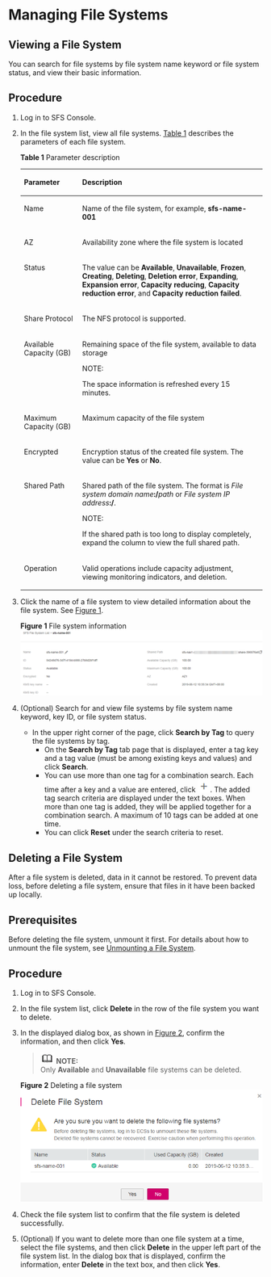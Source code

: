 # Managing File Systems<a name="sfs_01_0034"></a>

## Viewing a File System<a name="section1863183113513"></a>

You can search for file systems by file system name keyword or file system status, and view their basic information.

## Procedure<a name="section029319391613"></a>

1.  Log in to SFS Console.
2.  In the file system list, view all file systems.  [Table 1](#table37365828114557)  describes the parameters of each file system.

    **Table  1**  Parameter description

    <a name="table37365828114557"></a>
    <table><thead align="left"><tr id="row19122233114557"><th class="cellrowborder" valign="top" width="24.060000000000002%" id="mcps1.2.3.1.1"><p id="p48573226114557"><a name="p48573226114557"></a><a name="p48573226114557"></a>Parameter</p>
    </th>
    <th class="cellrowborder" valign="top" width="75.94%" id="mcps1.2.3.1.2"><p id="p42117262114557"><a name="p42117262114557"></a><a name="p42117262114557"></a>Description</p>
    </th>
    </tr>
    </thead>
    <tbody><tr id="row43511042114557"><td class="cellrowborder" valign="top" width="24.060000000000002%" headers="mcps1.2.3.1.1 "><p id="p34733515114557"><a name="p34733515114557"></a><a name="p34733515114557"></a>Name</p>
    </td>
    <td class="cellrowborder" valign="top" width="75.94%" headers="mcps1.2.3.1.2 "><p id="p61951365114557"><a name="p61951365114557"></a><a name="p61951365114557"></a>Name of the file system, for example, <strong id="b1789719584817"><a name="b1789719584817"></a><a name="b1789719584817"></a>sfs-name-001</strong></p>
    </td>
    </tr>
    <tr id="row38769363537"><td class="cellrowborder" valign="top" width="24.060000000000002%" headers="mcps1.2.3.1.1 "><p id="p08761636185312"><a name="p08761636185312"></a><a name="p08761636185312"></a>AZ</p>
    </td>
    <td class="cellrowborder" valign="top" width="75.94%" headers="mcps1.2.3.1.2 "><p id="p48761636105311"><a name="p48761636105311"></a><a name="p48761636105311"></a>Availability zone where the file system is located</p>
    </td>
    </tr>
    <tr id="row20691380114557"><td class="cellrowborder" valign="top" width="24.060000000000002%" headers="mcps1.2.3.1.1 "><p id="p65389082114557"><a name="p65389082114557"></a><a name="p65389082114557"></a>Status</p>
    </td>
    <td class="cellrowborder" valign="top" width="75.94%" headers="mcps1.2.3.1.2 "><p id="p62024260114557"><a name="p62024260114557"></a><a name="p62024260114557"></a>The value can be <strong id="b11116165615101"><a name="b11116165615101"></a><a name="b11116165615101"></a>Available</strong>, <strong id="b11172566107"><a name="b11172566107"></a><a name="b11172566107"></a>Unavailable</strong>, <strong id="b18118556111016"><a name="b18118556111016"></a><a name="b18118556111016"></a>Frozen</strong>, <strong id="b20132195613103"><a name="b20132195613103"></a><a name="b20132195613103"></a>Creating</strong>, <strong id="b1213316566107"><a name="b1213316566107"></a><a name="b1213316566107"></a>Deleting</strong>, <strong id="b3319181910111"><a name="b3319181910111"></a><a name="b3319181910111"></a>Deletion error</strong>, <strong id="b332131914111"><a name="b332131914111"></a><a name="b332131914111"></a>Expanding</strong>, <strong id="b33221219161116"><a name="b33221219161116"></a><a name="b33221219161116"></a>Expansion error</strong>, <strong id="b133223192119"><a name="b133223192119"></a><a name="b133223192119"></a>Capacity reducing</strong>, <strong id="b1732321971120"><a name="b1732321971120"></a><a name="b1732321971120"></a>Capacity reduction error</strong>, and <strong id="b4324171912115"><a name="b4324171912115"></a><a name="b4324171912115"></a>Capacity reduction failed</strong>.</p>
    </td>
    </tr>
    <tr id="row20249422122817"><td class="cellrowborder" valign="top" width="24.060000000000002%" headers="mcps1.2.3.1.1 "><p id="p166491045144519"><a name="p166491045144519"></a><a name="p166491045144519"></a>Share Protocol</p>
    </td>
    <td class="cellrowborder" valign="top" width="75.94%" headers="mcps1.2.3.1.2 "><p id="p10246151145017"><a name="p10246151145017"></a><a name="p10246151145017"></a>The NFS protocol is supported.</p>
    </td>
    </tr>
    <tr id="row31409628202754"><td class="cellrowborder" valign="top" width="24.060000000000002%" headers="mcps1.2.3.1.1 "><p id="p35229290202754"><a name="p35229290202754"></a><a name="p35229290202754"></a>Available Capacity (GB)</p>
    </td>
    <td class="cellrowborder" valign="top" width="75.94%" headers="mcps1.2.3.1.2 "><p id="p1648700614288"><a name="p1648700614288"></a><a name="p1648700614288"></a>Remaining space of the file system, available to data storage</p>
    <div class="note" id="note3647551314288"><a name="note3647551314288"></a><a name="note3647551314288"></a><span class="notetitle"> NOTE: </span><div class="notebody"><p id="p5984416914288"><a name="p5984416914288"></a><a name="p5984416914288"></a>The space information is refreshed every 15 minutes.</p>
    </div></div>
    </td>
    </tr>
    <tr id="row38633965114557"><td class="cellrowborder" valign="top" width="24.060000000000002%" headers="mcps1.2.3.1.1 "><p id="p1531121819414"><a name="p1531121819414"></a><a name="p1531121819414"></a>Maximum Capacity (GB)</p>
    </td>
    <td class="cellrowborder" valign="top" width="75.94%" headers="mcps1.2.3.1.2 "><p id="p32916417153520"><a name="p32916417153520"></a><a name="p32916417153520"></a>Maximum capacity of the file system</p>
    </td>
    </tr>
    <tr id="row15695362119"><td class="cellrowborder" valign="top" width="24.060000000000002%" headers="mcps1.2.3.1.1 "><p id="p1556983618112"><a name="p1556983618112"></a><a name="p1556983618112"></a>Encrypted</p>
    </td>
    <td class="cellrowborder" valign="top" width="75.94%" headers="mcps1.2.3.1.2 "><p id="p1956943691114"><a name="p1956943691114"></a><a name="p1956943691114"></a>Encryption status of the created file system. The value can be <strong id="b842352706175533"><a name="b842352706175533"></a><a name="b842352706175533"></a>Yes</strong> or <strong id="b842352706175536"><a name="b842352706175536"></a><a name="b842352706175536"></a>No</strong>.</p>
    </td>
    </tr>
    <tr id="row65429735114557"><td class="cellrowborder" valign="top" width="24.060000000000002%" headers="mcps1.2.3.1.1 "><p id="p65317149114557"><a name="p65317149114557"></a><a name="p65317149114557"></a>Shared Path</p>
    </td>
    <td class="cellrowborder" valign="top" width="75.94%" headers="mcps1.2.3.1.2 "><p id="p56197716114557"><a name="p56197716114557"></a><a name="p56197716114557"></a>Shared path of the file system. The format is <em id="i12751455165915"><a name="i12751455165915"></a><a name="i12751455165915"></a>File system domain name</em><strong id="b166268134012"><a name="b166268134012"></a><a name="b166268134012"></a>:/</strong><em id="i198081316606"><a name="i198081316606"></a><a name="i198081316606"></a>path</em> or <em id="i183863116420"><a name="i183863116420"></a><a name="i183863116420"></a>File system IP address</em><strong id="b183876115425"><a name="b183876115425"></a><a name="b183876115425"></a>:/</strong>.</p>
    <div class="note" id="note6962192620914"><a name="note6962192620914"></a><a name="note6962192620914"></a><span class="notetitle"> NOTE: </span><div class="notebody"><p id="p1196315261698"><a name="p1196315261698"></a><a name="p1196315261698"></a>If the shared path is too long to display completely, expand the column to view the full shared path.</p>
    </div></div>
    </td>
    </tr>
    <tr id="row27443506111522"><td class="cellrowborder" valign="top" width="24.060000000000002%" headers="mcps1.2.3.1.1 "><p id="p46592934111528"><a name="p46592934111528"></a><a name="p46592934111528"></a>Operation</p>
    </td>
    <td class="cellrowborder" valign="top" width="75.94%" headers="mcps1.2.3.1.2 "><p id="p55891167164624"><a name="p55891167164624"></a><a name="p55891167164624"></a>Valid operations include capacity adjustment, viewing monitoring indicators, and deletion.</p>
    </td>
    </tr>
    </tbody>
    </table>

3.  Click the name of a file system to view detailed information about the file system. See  [Figure 1](#fig964613241271).

    **Figure  1**  File system information<a name="fig964613241271"></a>  
    ![](figures/file-system-information.png "file-system-information")

4.  \(Optional\) Search for and view file systems by file system name keyword, key ID, or file system status.
    -   In the upper right corner of the page, click  **Search by Tag**  to query the file systems by tag.
        -   On the  **Search by Tag**  tab page that is displayed, enter a tag key and a tag value \(must be among existing keys and values\) and click  **Search**.
        -   You can use more than one tag for a combination search. Each time after a key and a value are entered, click  ![](figures/button-5.png). The added tag search criteria are displayed under the text boxes. When more than one tag is added, they will be applied together for a combination search. A maximum of 10 tags can be added at one time.
        -   You can click  **Reset**  under the search criteria to reset.



## Deleting a File System<a name="section986124520526"></a>

After a file system is deleted, data in it cannot be restored. To prevent data loss, before deleting a file system, ensure that files in it have been backed up locally.

## Prerequisites<a name="section39130845104113"></a>

Before deleting the file system, unmount it first. For details about how to unmount the file system, see  [Unmounting a File System](step-3-unmount-a-file-system.md).

## Procedure<a name="section187813405311"></a>

1.  Log in to SFS Console.
2.  In the file system list, click  **Delete**  in the row of the file system you want to delete.
3.  In the displayed dialog box, as shown in  [Figure 2](#fig51368710153938), confirm the information, and then click  **Yes**. 

    >![](public_sys-resources/icon-note.gif) **NOTE:**   
    >Only  **Available**  and  **Unavailable**  file systems can be deleted.  

    **Figure  2**  Deleting a file system<a name="fig51368710153938"></a>  
    ![](figures/deleting-a-file-system.png "deleting-a-file-system")

4.  Check the file system list to confirm that the file system is deleted successfully.
5.  \(Optional\) If you want to delete more than one file system at a time, select the file systems, and then click  **Delete**  in the upper left part of the file system list. In the dialog box that is displayed, confirm the information, enter  **Delete**  in the text box, and then click  **Yes**. 

